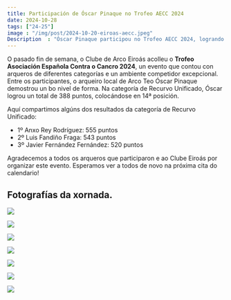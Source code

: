 ```yaml
---
title: Participación de Óscar Pinaque no Trofeo AECC 2024
date: 2024-10-28
tags: ["24-25"]
image : "/img/post/2024-10-20-eiroas-aecc.jpeg"
Description  : "Óscar Pinaque participou no Trofeo AECC 2024, logrando 388 puntos no Recurvo Unificado. Boa actuación! "
---
```

O pasado fin de semana, o Clube de Arco Eiroás acolleu o **Trofeo Asociación Española Contra o Cancro 2024**, un evento que contou con arqueros de diferentes categorías e un ambiente competidor excepcional. Entre os participantes, o arqueiro local de Arco Teo Óscar Pinaque demostrou un bo nivel de forma.   Na categoría de Recurvo Unificado, Óscar logrou un total de 388 puntos, colocándose en 14ª posición.

Aquí compartimos algúns dos resultados da categoría de Recurvo Unificado:

- 1º Anxo Rey Rodríguez: 555 puntos
- 2º Luis Fandiño Fraga: 543 puntos
- 3º Javier Fernández Fernández: 520 puntos

Agradecemos a todos os arqueros que participaron e ao Clube Eiroás por organizar este  evento. Esperamos ver a todos de novo na próxima cita do calendario!

## Fotografías da xornada.

![](../2024-10-28-eiroas/01.jpg)

![](../2024-10-28-eiroas/02.jpg)

![](../2024-10-28-eiroas/03.jpg)

![](../2024-10-28-eiroas/04.jpg)

![](../2024-10-28-eiroas/05.jpg)

![](../2024-10-28-eiroas/06.jpg)

![](../2024-10-28-eiroas/07.jpg)